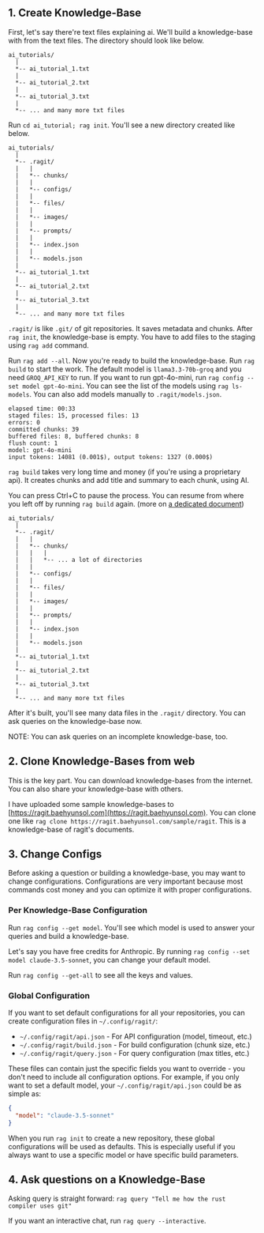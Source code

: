 ## 1. Create Knowledge-Base

First, let's say there're text files explaining ai. We'll build a knowledge-base with from the text files. The directory should look like below.

```
ai_tutorials/
  |
  *-- ai_tutorial_1.txt
  |
  *-- ai_tutorial_2.txt
  |
  *-- ai_tutorial_3.txt
  |
  *-- ... and many more txt files
```

Run `cd ai_tutorial; rag init`. You'll see a new directory created like below.

```
ai_tutorials/
  |
  *-- .ragit/
  |   |
  |   *-- chunks/
  |   |
  |   *-- configs/
  |   |
  |   *-- files/
  |   |
  |   *-- images/
  |   |
  |   *-- prompts/
  |   |
  |   *-- index.json
  |   |
  |   *-- models.json
  |
  *-- ai_tutorial_1.txt
  |
  *-- ai_tutorial_2.txt
  |
  *-- ai_tutorial_3.txt
  |
  *-- ... and many more txt files
```

`.ragit/` is like `.git/` of git repositories. It saves metadata and chunks. After `rag init`, the knowledge-base is empty. You have to add files to the staging using `rag add` command.

Run `rag add --all`. Now you're ready to build the knowledge-base. Run `rag build` to start the work. The default model is `llama3.3-70b-groq` and you need `GROQ_API_KEY` to run. If you want to run gpt-4o-mini, run `rag config --set model gpt-4o-mini`. You can see the list of the models using `rag ls-models`. You can also add models manually to `.ragit/models.json`.

```
elapsed time: 00:33
staged files: 15, processed files: 13
errors: 0
committed chunks: 39
buffered files: 8, buffered chunks: 8
flush count: 1
model: gpt-4o-mini
input tokens: 14081 (0.001$), output tokens: 1327 (0.000$)
```

`rag build` takes very long time and money (if you're using a proprietary api). It creates chunks and add title and summary to each chunk, using AI.

You can press Ctrl+C to pause the process. You can resume from where you left off by running `rag build` again. (more on [a dedicated document](./commands/build.txt))

```
ai_tutorials/
  |
  *-- .ragit/
  |   |
  |   *-- chunks/
  |   |   |
  |   |   *-- ... a lot of directories
  |   |
  |   *-- configs/
  |   |
  |   *-- files/
  |   |
  |   *-- images/
  |   |
  |   *-- prompts/
  |   |
  |   *-- index.json
  |   |
  |   *-- models.json
  |
  *-- ai_tutorial_1.txt
  |
  *-- ai_tutorial_2.txt
  |
  *-- ai_tutorial_3.txt
  |
  *-- ... and many more txt files
```

After it's built, you'll see many data files in the `.ragit/` directory. You can ask queries on the knowledge-base now.

NOTE: You can ask queries on an incomplete knowledge-base, too.

## 2. Clone Knowledge-Bases from web

This is the key part. You can download knowledge-bases from the internet. You can also share your knowledge-base with others.

I have uploaded some sample knowledge-bases to [https://ragit.baehyunsol.com](https://ragit.baehyunsol.com). You can clone one like `rag clone https://ragit.baehyunsol.com/sample/ragit`. This is a knowledge-base of ragit's documents.

## 3. Change Configs

Before asking a question or building a knowledge-base, you may want to change configurations. Configurations are very important because most commands cost money and you can optimize it with proper configurations.

### Per Knowledge-Base Configuration

Run `rag config --get model`. You'll see which model is used to answer your queries and build a knowledge-base.

Let's say you have free credits for Anthropic. By running `rag config --set model claude-3.5-sonnet`, you can change your default model.

Run `rag config --get-all` to see all the keys and values.

### Global Configuration

If you want to set default configurations for all your repositories, you can create configuration files in `~/.config/ragit/`:

- `~/.config/ragit/api.json` - For API configuration (model, timeout, etc.)
- `~/.config/ragit/build.json` - For build configuration (chunk size, etc.)
- `~/.config/ragit/query.json` - For query configuration (max titles, etc.)

These files can contain just the specific fields you want to override - you don't need to include all configuration options. For example, if you only want to set a default model, your `~/.config/ragit/api.json` could be as simple as:

```json
{
  "model": "claude-3.5-sonnet"
}
```

When you run `rag init` to create a new repository, these global configurations will be used as defaults. This is especially useful if you always want to use a specific model or have specific build parameters.

## 4. Ask questions on a Knowledge-Base

Asking query is straight forward: `rag query "Tell me how the rust compiler uses git"`

If you want an interactive chat, run `rag query --interactive`.
